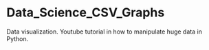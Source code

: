 # Data_Science_CSV_Graphs
 Data visualization. Youtube tutorial in how to manipulate huge data in Python.

